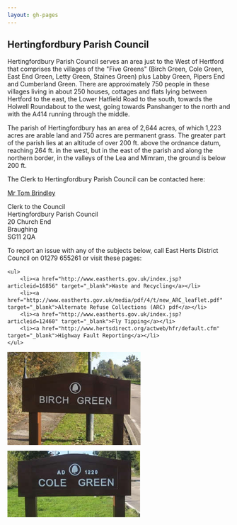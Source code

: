 ```yaml
---
layout: gh-pages
---
```


<h2>Hertingfordbury Parish Council</h2>

<div class="panelLeft">
	<p>Hertingfordbury Parish Council serves an area just to the West of Hertford that comprises  the villages of the &quot;Five Greens&quot; (Birch Green, Cole Green,
		East End Green, Letty Green, Staines Green) plus Labby Green, Pipers End and Cumberland Green. There are approximately 750 people in these villages
		living in about 250 houses, cottages and flats lying between Hertford to the east, the Lower Hatfield Road to the south, towards the
		Holwell Roundabout to the west, going towards Panshanger to the north and with the A414 running through the middle.</p>
	<p>The parish of Hertingfordbury has an area of 2,644 acres, of which 1,223 acres are arable land and 750 acres are permanent grass.
		The greater part of the parish lies at an altitude of over 200 ft. above the ordnance datum, reaching 264 ft. in the west, but
		in the east of the parish and along the northern border, in the valleys of the Lea and Mimram, the ground is below 200 ft.</p>
	<p>The Clerk to Hertingfordbury Parish Council can be contacted here:</p>
	<p><a href="/parish-council/contact">Mr Tom Brindley</a></p>
	<p>Clerk to the Council<br />
		Hertingfordbury Parish Council<br />
		20 Church End<br />
		Braughing<br />
		SG11 2QA</p>
	<p>To report an issue with any of the subjects below, call East Herts District Council on 01279 655261 or visit these pages:</p>

	<ul>
		<li><a href="http://www.eastherts.gov.uk/index.jsp?articleid=16856" target="_blank">Waste and Recycling</a></li>
		<li><a href="http://www.eastherts.gov.uk/media/pdf/4/t/new_ARC_leaflet.pdf" target="_blank">Alternate Refuse Collections (ARC) pdf</a></li>
		<li><a href="http://www.eastherts.gov.uk/index.jsp?articleid=12460" target="_blank">Fly Tipping</a></li>
		<li><a href="http://www.hertsdirect.org/actweb/hfr/default.cfm" target="_blank">Highway Fault Reporting</a></li>
	</ul>
</div>

<div class="panelRight">
	<img src="/common/image/signPost/birchGreen.jpg" alt="Birch Green" width="301" height="210" style="margin:0 0 5px" />
	<img src="/common/image/signPost/coleGreen.jpg" alt="Cole Green" width="300" height="150" style="margin:5px 0 0" />
</div>